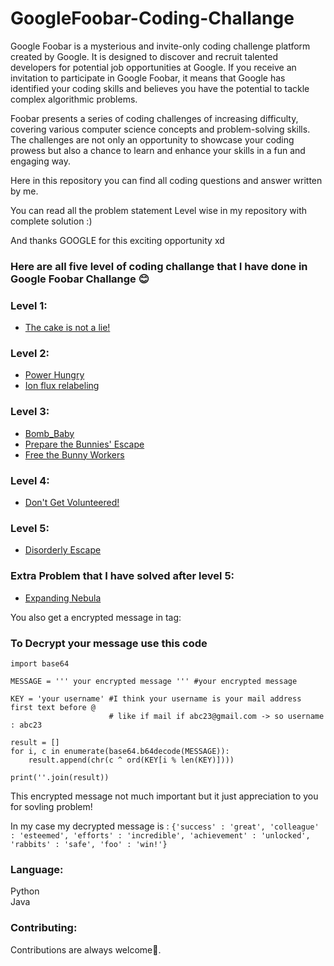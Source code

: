 # GoogleFoobar-Coding-Challange


Google Foobar is a mysterious and invite-only coding challenge platform created by Google. It is designed to discover and recruit talented developers for potential job opportunities at Google. If you receive an invitation to participate in Google Foobar, it means that Google has identified your coding skills and believes you have the potential to tackle complex algorithmic problems.

Foobar presents a series of coding challenges of increasing difficulty, covering various computer science concepts and problem-solving skills. The challenges are not only an opportunity to showcase your coding prowess but also a chance to learn and enhance your skills in a fun and engaging way.

Here in this repository you can find all coding questions and answer written by me.

You can read all the problem statement Level wise in my repository with complete solution :)

And thanks GOOGLE for this exciting opportunity xd

### Here are all five level of coding challange that I have done in Google Foobar Challange 😊


### Level 1:
* [The cake is not a lie!](https://github.com/DharmikGohil/GoogleFoobar-Coding-Challange/tree/main/Level%201)

### Level 2:
* [Power Hungry](https://github.com/DharmikGohil/GoogleFoobar-Coding-Challange/tree/main/Level%202/First%20Problem)
* [Ion flux relabeling](https://github.com/DharmikGohil/GoogleFoobar-Coding-Challange/tree/main/Level%202/Second%20Problem)

### Level 3:
* [Bomb_Baby](https://github.com/DharmikGohil/GoogleFoobar-Coding-Challange/tree/main/Level%203/First%20Problem)
* [Prepare the Bunnies' Escape](https://github.com/DharmikGohil/GoogleFoobar-Coding-Challange/tree/main/Level%203/Second%20Problem)
* [Free the Bunny Workers](https://github.com/DharmikGohil/GoogleFoobar-Coding-Challange/tree/main/Level%203/Third%20Problem)

### Level 4:
* [Don't Get Volunteered!](https://github.com/DharmikGohil/GoogleFoobar-Coding-Challange/tree/main/Level%204)

### Level 5:
* [Disorderly Escape](https://github.com/DharmikGohil/GoogleFoobar-Coding-Challange/tree/main/Level%205)


### Extra Problem that I have solved after level 5:
* [Expanding Nebula](https://github.com/DharmikGohil/GoogleFoobar-Coding-Challange/tree/main/Extra%20Problem)


You also get a encrypted message in tag:
### To Decrypt your message use this code
```
import base64

MESSAGE = ''' your encrypted message ''' #your encrypted message

KEY = 'your username' #I think your username is your mail address first text before @
                      # like if mail if abc23@gmail.com -> so username : abc23

result = []
for i, c in enumerate(base64.b64decode(MESSAGE)):
    result.append(chr(c ^ ord(KEY[i % len(KEY)])))

print(''.join(result))
```

This encrypted message not much important but it just appreciation to you for sovling problem!<br/>

In my case my decrypted message is :
`{'success' : 'great', 'colleague' : 'esteemed', 'efforts' : 'incredible', 'achievement' : 'unlocked', 'rabbits' : 'safe', 'foo' : 'win!'}`

### Language:
Python<br>
Java

### Contributing:
Contributions are always welcome🚀. 
